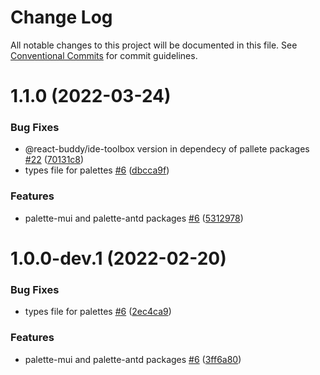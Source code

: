 # Change Log

All notable changes to this project will be documented in this file.
See [Conventional Commits](https://conventionalcommits.org) for commit guidelines.

# 1.1.0 (2022-03-24)


### Bug Fixes

* @react-buddy/ide-toolbox version in dependecy of pallete packages [#22](https://github.com/react-buddy/ide-toolbox/tree/master/packages/palette-mui/issues/22) ([70131c8](https://github.com/react-buddy/ide-toolbox/tree/master/packages/palette-mui/commit/70131c80acce178d8ad6806a6373480c565cd0b0))
* types file for palettes [#6](https://github.com/react-buddy/ide-toolbox/tree/master/packages/palette-mui/issues/6) ([dbcca9f](https://github.com/react-buddy/ide-toolbox/tree/master/packages/palette-mui/commit/dbcca9fee143e2683d5170192e974239de2513be))


### Features

* palette-mui and palette-antd packages [#6](https://github.com/react-buddy/ide-toolbox/tree/master/packages/palette-mui/issues/6) ([5312978](https://github.com/react-buddy/ide-toolbox/tree/master/packages/palette-mui/commit/5312978aa6fad34a32c4f829d6d033e6d3e9d469))






# 1.0.0-dev.1 (2022-02-20)


### Bug Fixes

* types file for palettes [#6](https://github.com/react-buddy/ide-toolbox/tree/master/packages/palette-antd/issues/6) ([2ec4ca9](https://github.com/react-buddy/ide-toolbox/tree/master/packages/palette-antd/commit/2ec4ca92b6bab2930eabbc3a3dcd9c0826c007b1))


### Features

* palette-mui and palette-antd packages [#6](https://github.com/react-buddy/ide-toolbox/tree/master/packages/palette-antd/issues/6) ([3ff6a80](https://github.com/react-buddy/ide-toolbox/tree/master/packages/palette-antd/commit/3ff6a804bafe496473a81571187977e33780dc33))
